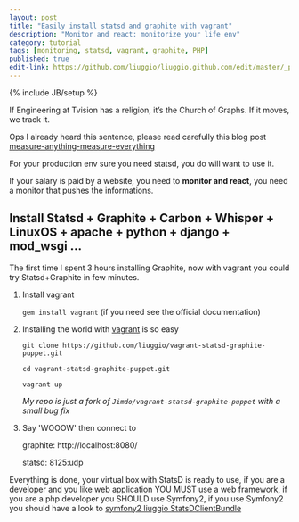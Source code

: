```yaml
---
layout: post
title: "Easily install statsd and graphite with vagrant"
description: "Monitor and react: monitorize your life env"
category: tutorial
tags: [monitoring, statsd, vagrant, graphite, PHP]
published: true
edit-link: https://github.com/liuggio/liuggio.github.com/edit/master/_posts/2012-07-31-easily-install-statsd-and-graphite-with-vagrant.md
---
```


{% include JB/setup %}


If Engineering at Tvision has a religion, it’s the Church of Graphs. If it moves, we track it. 

Ops I already heard this sentence, please read carefully this blog post [measure-anything-measure-everything](http://codeascraft.etsy.com/2011/02/15/measure-anything-measure-everything/)

For your production env sure you need statsd, you do will want to use it.

If your salary is paid by a website, you need to **monitor and react**, you need a monitor that pushes the informations.



## Install Statsd + Graphite + Carbon + Whisper + LinuxOS + apache + python + django + mod_wsgi ...


The first time I spent 3 hours installing Graphite, 
now with vagrant you could try Statsd+Graphite in few minutes.

1. Install vagrant

   
   `gem install vagrant`  (if you need see the official documentation)

2. Installing the world with [vagrant](http://vagrantup.com/) is so easy



	`git clone https://github.com/liuggio/vagrant-statsd-graphite-puppet.git`

	`cd vagrant-statsd-graphite-puppet.git`
	
	`vagrant up`
   

   *My repo is just a fork of `Jimdo/vagrant-statsd-graphite-puppet` with a small bug fix*

3. Say 'WOOOW' then connect to 

    graphite: http://localhost:8080/
    
    statsd: 8125:udp


Everything is done, your virtual box with StatsD is ready to use, 
if you are a developer and you like web application YOU MUST use a web framework,
if you are a php developer you SHOULD use Symfony2,
if you use Symfony2 you should have a look to 
[symfony2 liuggio StatsDClientBundle](https://github.com/liuggio/StatsDClientBundle)
